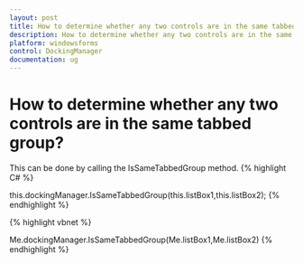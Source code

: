 ```yaml
---
layout: post
title: How to determine whether any two controls are in the same tabbed group | Windows Forms | Syncfusion
description: How to determine whether any two controls are in the same tabbed group
platform: windowsforms
control: DockingManager
documentation: ug
---
```




# How to determine whether any two controls are in the same tabbed group?

This can be done by calling the IsSameTabbedGroup method.
{% highlight C# %}





this.dockingManager.IsSameTabbedGroup(this.listBox1,this.listBox2);
{% endhighlight %}

{% highlight vbnet %}





Me.dockingManager.IsSameTabbedGroup(Me.listBox1,Me.listBox2)
{% endhighlight %}



